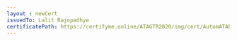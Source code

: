 ```yaml
--- 
layout : newCert 
issuedTo: Lalit Rajopadhye 
certificatePath: https://certifyme.online/ATAGTR2020/img/cert/AutomATAhon/LalitRajopadhye_ad372.png
--- 
```

